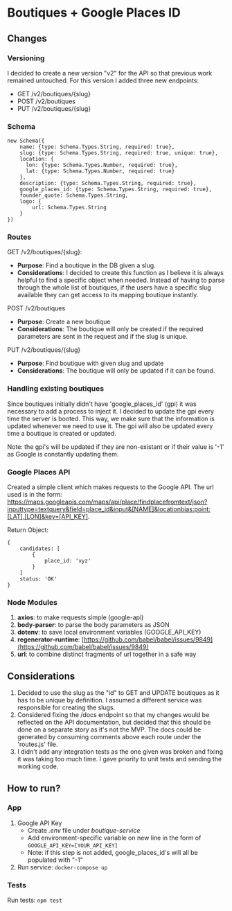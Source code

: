 # Boutiques + Google Places ID

## Changes
### Versioning
I decided to create a new version "v2" for the API so that previous work remained untouched. For this version I added three new endpoints:

 - GET /v2/boutiques/{slug}
 - POST /v2/boutiques
 - PUT /v2/boutiques/{slug}

### Schema

    new Schema({
	    name: {type: Schema.Types.String, required: true},
	    slug: {type: Schema.Types.String, required: true, unique: true},
	    location: {
	      lon: {type: Schema.Types.Number, required: true},
	      lat: {type: Schema.Types.Number, required: true}
	    },
	    description: {type: Schema.Types.String, required: true},
	    google_places_id: {type: Schema.Types.String, required: true},
	    founder_quote: Schema.Types.String,
	    logo: {
	        url: Schema.Types.String
	    }
	})


### Routes
GET /v2/boutiques/{slug}:
 - **Purpose**: Find a boutique in the DB given a slug.
 - **Considerations**: I decided to create this function as I believe it is always helpful to find a specific object when needed. Instead of having to parse through the whole list of boutiques, if the users have a specific slug available they can get access to its mapping boutique instantly.

POST /v2/boutiques

 - **Purpose**: Create a new boutique
 - **Considerations**: The boutique will only be created if the required parameters are sent in the request and if the slug is unique.

PUT /v2/boutiques/{slug}
- **Purpose**: Find boutique with given slug and update
 - **Considerations**: The boutique will only be updated if it can be found.

### Handling existing boutiques
Since boutiques initially didn't have 'google_places_id' (gpi) it was necessary to add a process to inject it. I decided to update the gpi every time the server is booted. This way, we make sure that the information is updated whenever we need to use it. The gpi will also be updated every time a boutique is created or updated.

Note: the gpi's will be updated if they are non-existant or if their value is '-1' as Google is constantly updating them.

### Google Places API
Created a simple client which makes requests to the Google API. The url used is in the form:
https://maps.googleapis.com/maps/api/place/findplacefromtext/json?inputtype=textquery&field=place_id&input&[NAME]&locationbias:point:[LAT],[LON]&key=[API_KEY].

Return Object:

    {
	    candidates: [
		    {
			    place_id: 'xyz'
			}
	    ]
	    status: 'OK'
    }

### Node Modules

 1. **axios**: to make requests simple (google-api)
 2. **body-parser**: to parse the body parameters as JSON
 3. **dotenv**: to save local environment variables (GOOGLE_API_KEY)
 4. **regenerator-runtime**: [https://github.com/babel/babel/issues/9849](https://github.com/babel/babel/issues/9849)
 5. **url**: to combine distinct fragments of url together in a safe way

## Considerations

 1. Decided to use the slug as the "id" to GET and UPDATE boutiques as  it has to be unique by definition. I assumed a different service was responsible for creating the slugs.
 2. Considered fixing the /docs endpoint so that my changes would be reflected on the API documentation, but decided that this should be done on a separate story as it's not the MVP. The docs could be generated by consuming comments above each route under the 'routes.js' file.
 3. I didn't add any integration tests as the one given was broken and fixing it was taking too much time. I gave priority to unit tests and sending the working code.

## How to run?
### App

 1. Google API Key
	 - Create *.env* file under *boutique-service*
	 - Add environment-specific variable on new line in the form of `GOOGLE_API_KEY=[YOUR_API_KEY]`
     - Note: if this step is not added, google_places_id's will all be populated with "-1" 
  2. Run service: `docker-compose up`

### Tests

Run tests: `npm test`
